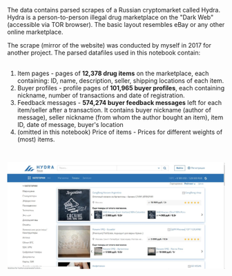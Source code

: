 The data contains parsed scrapes of a Russian cryptomarket called Hydra. Hydra is a person-to-person illegal drug marketplace on the "Dark Web" (accessible via TOR browser). The basic layout resembles eBay or any other online marketplace.

The scrape (mirror of the website) was conducted by myself in 2017 for another project.
The parsed datafiles used in this notebook contain:
<br>
<br>
1) Item pages - pages of **12,378 drug items** on the marketplace, each containing: ID, name, description, seller, shipping locations of each item.
2) Buyer profiles - profile pages of **101,965 buyer profiles**, each containing nickname, number of transactions and date of registration.
3) Feedback messages - **574,274 buyer feedback messages** left for each item/seller after a transaction. It contains buyer nickname (author of message), seller nickname (from whom the author bought an item), item ID, date of message, buyer's location
4) (omitted in this notebook) Price of items - Prices for different weights of (most) items. 
<br>

![](https://github.com/LukasNorbutas/hydra_exploration/blob/master/screenshot.png?raw=true)
